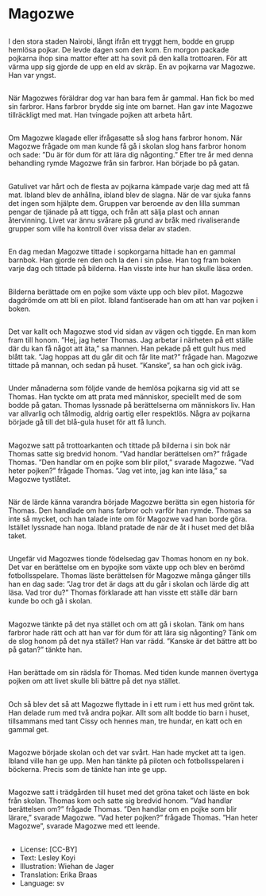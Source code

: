 # Magozwe

##
I den stora staden Nairobi, långt ifrån ett tryggt hem, bodde en grupp hemlösa pojkar. De levde dagen som den kom. En morgon packade pojkarna ihop sina mattor efter att ha sovit på den kalla trottoaren. För att värma upp sig gjorde de upp en eld av skräp. En av pojkarna var Magozwe. Han var yngst.

##
När Magozwes föräldrar dog var han bara fem år gammal. Han fick bo med sin farbror. Hans farbror brydde sig inte om barnet. Han gav inte Magozwe tillräckligt med mat. Han tvingade pojken att arbeta hårt.

##
Om Magozwe klagade eller ifrågasatte så slog hans farbror honom. När Magozwe frågade om man kunde få gå i skolan slog hans farbror honom och sade: ”Du är för dum för att lära dig någonting.” Efter tre år med denna behandling rymde Magozwe från sin farbror. Han började bo på gatan.

##
Gatulivet var hårt och de flesta av pojkarna kämpade varje dag med att få mat. Ibland blev de anhållna, ibland blev de slagna. När de var sjuka fanns det ingen som hjälpte dem. Gruppen var beroende av den lilla summan pengar de tjänade på att tigga, och från att sälja plast och annan återvinning. Livet var ännu svårare på grund av bråk med rivaliserande grupper som ville ha kontroll över vissa delar av staden.

##
En dag medan Magozwe tittade i sopkorgarna hittade han en gammal barnbok. Han gjorde ren den och la den i sin påse. Han tog fram boken varje dag och tittade på bilderna. Han visste inte hur han skulle läsa orden.

##
Bilderna berättade om en pojke som växte upp och blev pilot. Magozwe dagdrömde om att bli en pilot. Ibland fantiserade han om att han var pojken i boken.

##
Det var kallt och Magozwe stod vid sidan av vägen och tiggde. En man kom fram till honom. ”Hej, jag heter Thomas. Jag arbetar i närheten på ett ställe där du kan få något att äta,” sa mannen. Han pekade på ett gult hus med blått tak. ”Jag hoppas att du går dit och får lite mat?” frågade han. Magozwe tittade på mannan, och sedan på huset. ”Kanske”, sa han och gick iväg.

##
Under månaderna som följde vande de hemlösa pojkarna sig vid att se Thomas. Han tyckte om att prata med människor, speciellt med de som bodde på gatan. Thomas lyssnade på berättelserna om människors liv. Han var allvarlig och tålmodig, aldrig oartig eller respektlös. Några av pojkarna började gå till det blå-gula huset för att få lunch.

##
Magozwe satt på trottoarkanten och tittade på bilderna i sin bok när Thomas satte sig bredvid honom. ”Vad handlar berättelsen om?” frågade Thomas. ”Den handlar om en pojke som blir pilot,” svarade Magozwe. ”Vad heter pojken?” frågade Thomas. ”Jag vet inte, jag kan inte läsa,” sa Magozwe tystlåtet.

##
När de lärde känna varandra började Magozwe berätta sin egen historia för Thomas. Den handlade om hans farbror och varför han rymde. Thomas sa inte så mycket, och han talade inte om för Magozwe vad han borde göra. Istället lyssnade han noga. Ibland pratade de när de åt i huset med det blåa taket.

##
Ungefär vid Magozwes tionde födelsedag gav Thomas honom en ny bok. Det var en berättelse om en bypojke som växte upp och blev en berömd fotbollsspelare. Thomas läste berättelsen för Magozwe många gånger tills han en dag sade: ”Jag tror det är dags att du går i skolan och lärde dig att läsa. Vad tror du?” Thomas förklarade att han visste ett ställe där barn kunde bo och gå i skolan.

##
Magozwe tänkte på det nya stället och om att gå i skolan. Tänk om hans farbror hade rätt och att han var för dum för att lära sig någonting? Tänk om de slog honom på det nya stället? Han var rädd. ”Kanske är det bättre att bo på gatan?” tänkte han.

##
Han berättade om sin rädsla för Thomas. Med tiden kunde mannen övertyga pojken om att livet skulle bli bättre på det nya stället.

##
Och så blev det så att Magozwe flyttade in i ett rum i ett hus med grönt tak. Han delade rum med två andra pojkar. Allt som allt bodde tio barn i huset, tillsammans med tant Cissy och hennes man, tre hundar, en katt och en gammal get.

##
Magozwe började skolan och det var svårt. Han hade mycket att ta igen. Ibland ville han ge upp. Men han tänkte på piloten och fotbollsspelaren i böckerna. Precis som de tänkte han inte ge upp.

##
Magozwe satt i trädgården till huset med det gröna taket och läste en bok från skolan. Thomas kom och satte sig bredvid honom. ”Vad handlar berättelsen om?” frågade Thomas. ”Den handlar om en pojke som blir lärare,” svarade Magozwe. ”Vad heter pojken?” frågade Thomas. ”Han heter Magozwe”, svarade Magozwe med ett leende.

##
* License: [CC-BY]
* Text: Lesley Koyi
* Illustration: Wiehan de Jager
* Translation: Erika Braas
* Language: sv
